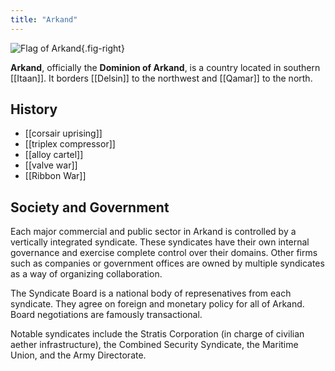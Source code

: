 ```yaml
---
title: "Arkand"
---
```


![Flag of Arkand](image/arkand_peace.png){.fig-right}

**Arkand**, officially the **Dominion of Arkand**, is a country located in southern [[Itaan]]. It borders [[Delsin]] to the northwest and [[Qamar]] to the north. 

## History

- [[corsair uprising]]
- [[triplex compressor]]
- [[alloy cartel]]
- [[valve war]]
- [[Ribbon War]]

## Society and Government

Each major commercial and public sector in Arkand is controlled by a vertically integrated syndicate. These syndicates have their own internal governance and exercise complete control over their domains. Other firms such as companies or government offices are owned by multiple syndicates as a way of organizing collaboration.

The Syndicate Board is a national body of represenatives from each syndicate. They agree on foreign and monetary policy for all of Arkand. Board negotiations are famously transactional.

Notable syndicates include the Stratis Corporation (in charge of civilian aether infrastructure), the Combined Security Syndicate, the Maritime Union, and the Army Directorate.
